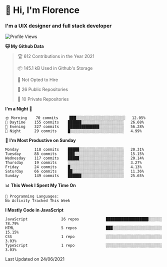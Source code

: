 <h1>👋 Hi, I'm Florence</h1>
<h3>I'm a UIX designer and full stack developer</h3>


<!--START_SECTION:waka-->
![Profile Views](http://img.shields.io/badge/Profile%20Views-1-blue)

**🐱 My Github Data** 

> 🏆 612 Contributions in the Year 2021
 > 
> 📦 145.1 kB Used in Github's Storage 
 > 
> 🚫 Not Opted to Hire
 > 
> 📜 26 Public Repositories 
 > 
> 🔑 10 Private Repositories  
 > 
**I'm a Night 🦉** 

```text
🌞 Morning    70 commits     ███░░░░░░░░░░░░░░░░░░░░░░   12.05% 
🌆 Daytime    155 commits    ██████░░░░░░░░░░░░░░░░░░░   26.68% 
🌃 Evening    327 commits    ██████████████░░░░░░░░░░░   56.28% 
🌙 Night      29 commits     █░░░░░░░░░░░░░░░░░░░░░░░░   4.99%

```
📅 **I'm Most Productive on Sunday** 

```text
Monday       118 commits    █████░░░░░░░░░░░░░░░░░░░░   20.31% 
Tuesday      88 commits     ███░░░░░░░░░░░░░░░░░░░░░░   15.15% 
Wednesday    117 commits    █████░░░░░░░░░░░░░░░░░░░░   20.14% 
Thursday     19 commits     ░░░░░░░░░░░░░░░░░░░░░░░░░   3.27% 
Friday       24 commits     █░░░░░░░░░░░░░░░░░░░░░░░░   4.13% 
Saturday     66 commits     ██░░░░░░░░░░░░░░░░░░░░░░░   11.36% 
Sunday       149 commits    ██████░░░░░░░░░░░░░░░░░░░   25.65%

```


📊 **This Week I Spent My Time On** 

```text
💬 Programming Languages: 
No Activity Tracked This Week

```

**I Mostly Code in JavaScript** 

```text
JavaScript               26 repos            ███████████████████░░░░░░   78.79% 
HTML                     5 repos             ███░░░░░░░░░░░░░░░░░░░░░░   15.15% 
CSS                      1 repo              ░░░░░░░░░░░░░░░░░░░░░░░░░   3.03% 
TypeScript               1 repo              ░░░░░░░░░░░░░░░░░░░░░░░░░   3.03%

```



 Last Updated on 24/06/2021
<!--END_SECTION:waka-->
